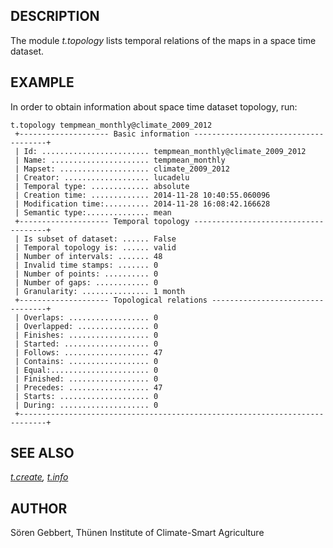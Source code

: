 ## DESCRIPTION

The module *t.topology* lists temporal relations of the maps in a space
time dataset.

## EXAMPLE

In order to obtain information about space time dataset topology, run:

```
t.topology tempmean_monthly@climate_2009_2012
 +-------------------- Basic information -------------------------------------+
 | Id: ........................ tempmean_monthly@climate_2009_2012
 | Name: ...................... tempmean_monthly
 | Mapset: .................... climate_2009_2012
 | Creator: ................... lucadelu
 | Temporal type: ............. absolute
 | Creation time: ............. 2014-11-28 10:40:55.060096
 | Modification time:.......... 2014-11-28 16:08:42.166628
 | Semantic type:.............. mean
 +-------------------- Temporal topology -------------------------------------+
 | Is subset of dataset: ...... False
 | Temporal topology is: ...... valid
 | Number of intervals: ....... 48
 | Invalid time stamps: ....... 0
 | Number of points: .......... 0
 | Number of gaps: ............ 0
 | Granularity: ............... 1 month
 +-------------------- Topological relations ---------------------------------+
 | Overlaps: .................. 0
 | Overlapped: ................ 0
 | Finishes: .................. 0
 | Started: ................... 0
 | Follows: ................... 47
 | Contains: .................. 0
 | Equal:...................... 0
 | Finished: .................. 0
 | Precedes: .................. 47
 | Starts: .................... 0
 | During: .................... 0
 +----------------------------------------------------------------------------+
```

## SEE ALSO

*[t.create](t.create.html), [t.info](t.info.html)*

## AUTHOR

Sören Gebbert, Thünen Institute of Climate-Smart Agriculture
